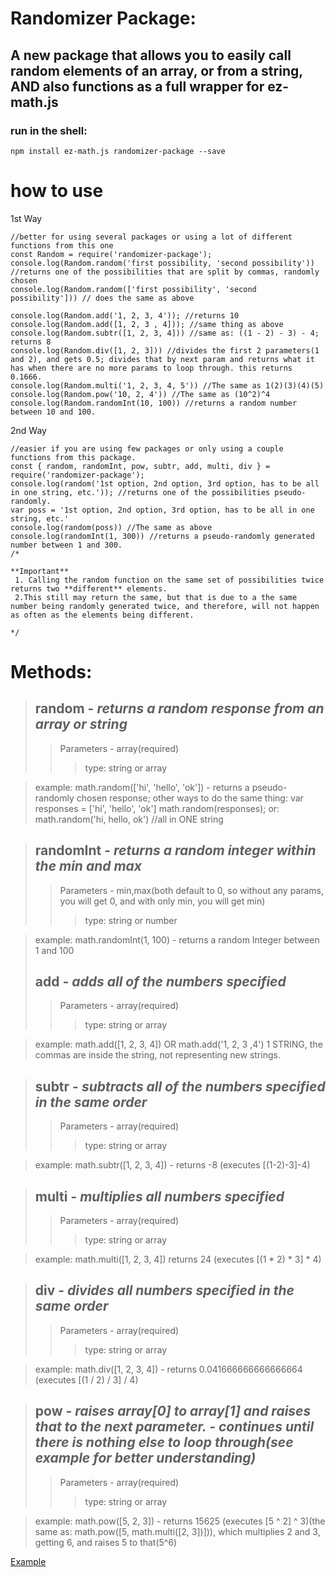 # Randomizer Package:
## A new package that allows you to easily call random elements of an array, or from a string, AND also functions as a full wrapper for ez-math.js


### run in the shell: 
```
npm install ez-math.js randomizer-package --save
```
# __how to use__
1st Way
```
//better for using several packages or using a lot of different functions from this one
const Random = require('randomizer-package');
console.log(Random.random('first possibility, 'second possibility')) //returns one of the possibilities that are split by commas, randomly chosen
console.log(Random.random(['first possibility', 'second possibility'])) // does the same as above

console.log(Random.add('1, 2, 3, 4')); //returns 10
console.log(Random.add([1, 2, 3 , 4])); //same thing as above
console.log(Random.subtr([1, 2, 3, 4])) //same as: ((1 - 2) - 3) - 4; returns 8
console.log(Random.div([1, 2, 3])) //divides the first 2 parameters(1 and 2), and gets 0.5; divides that by next param and returns what it has when there are no more params to loop through. this returns 0.1666.
console.log(Random.multi('1, 2, 3, 4, 5')) //The same as 1(2)(3)(4)(5)
console.log(Random.pow('10, 2, 4')) //The same as (10^2)^4
console.log(Random.randomInt(10, 100)) //returns a random number between 10 and 100.
```

2nd Way
```
//easier if you are using few packages or only using a couple functions from this package.
const { random, randomInt, pow, subtr, add, multi, div } = require('randomizer-package');
console.log(random('1st option, 2nd option, 3rd option, has to be all in one string, etc.')); //returns one of the possibilities pseudo-randomly.
var poss = '1st option, 2nd option, 3rd option, has to be all in one string, etc.'
console.log(random(poss)) //The same as above
console.log(randomInt(1, 300)) //returns a pseudo-randomly generated number between 1 and 300.
/*

**Important**
 1. Calling the random function on the same set of possibilities twice returns two **different** elements.
 2.This still may return the same, but that is due to a the same number being randomly generated twice, and therefore, will not happen as often as the elements being different.
 
*/
```

# Methods: 
> ## __random__ - _returns a random response from an array or string_
>>Parameters - array(required)
>>>type: string or array

>example: math.random(['hi', 'hello', 'ok']) - returns a pseudo-randomly chosen response; other ways to do the same thing: var responses = ['hi', 'hello', 'ok'] math.random(responses); or: math.random('hi, hello, ok') //all in ONE string

> ## __randomInt__ - _returns a random integer within the min and max_
>>Parameters - min,max(both default to 0, so without any params, you will get 0, and with only min, you will get min)
>>>type: string or number

>example: math.randomInt(1, 100) - returns a random Integer between 1 and 100
> ## __add__ _- adds all of the numbers specified_
>>Parameters - array(required)
>>>type: string or array

>example: math.add([1, 2, 3, 4]) OR math.add('1, 2, 3 ,4') 1 STRING, the commas are inside the string, not representing new strings.

> ## __subtr__ - _subtracts all of the numbers specified in the same order_
>>Parameters - array(required)
>>>type: string or array

>example: math.subtr([1, 2, 3, 4]) - returns -8 (executes [(1-2)-3]-4)

> ## __multi__ - _multiplies all numbers specified_
>>Parameters - array(required)
>>>type: string or array

>example: math.multi([1, 2, 3, 4]) returns 24 (executes [(1 * 2) * 3] * 4)

> ## __div__ - _divides all numbers specified in the same order_
>>Parameters - array(required)
>>>type: string or array

>example: math.div([1, 2, 3, 4]) - returns 0.041666666666666664 (executes [(1 / 2) / 3] / 4)

> ## __pow__ - _raises array[0] to array[1] and raises that to the next parameter. - continues until there is nothing else to loop through(see example for better understanding)_
>>Parameters - array(required)
>>>type: string or array

>example: math.pow([5, 2, 3]) - returns 15625 (executes [5 ^ 2] ^ 3)(the same as: math.pow([5, math.multi([2, 3])])), which multiplies 2 and 3, getting 6, and raises 5 to that(5^6)

[Example](https://replit.com/@PizzaOvenTacos/Randomizer-Package)
